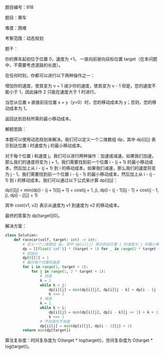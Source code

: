 题目编号：818

题目：赛车

难度：困难

考察范围：动态规划

题干：

你的赛车起初位于位置 0，速度为 +1。 一直向前驶向目标位置 target（在本问题中，不需要考虑道路的长度）。

在任何时刻，你都可以进行以下两种操作之一：

增加你的速度，使其变为 v + 1
减少你的速度，使其变为 v - 1
但是，您的速度不能小于 1，因此操作 2 只能在速度大于 1 时进行。

当您从位置 x 直接前往位置 x + y（y>0）时，您的移动成本为 y；否则，您的移动成本为 1。

返回达到目标所需的最小移动成本。

解题思路：

本题可以使用动态规划来解决。我们可以定义一个二维数组 dp，其中 dp[i][j] 表示到达位置 i 时速度为 j 的最小移动成本。

对于每个位置 i 和速度 j，我们可以进行两种操作：加速或减速。如果我们加速，那么我们的速度将变为 j + 1，我们需要找到前一个位置 i - (j + 1) 的最小移动成本，然后加上从 i - (j + 1) 到 i 的移动成本。如果我们减速，那么我们的速度将变为 j - 1，我们需要找到前一个位置 i - (j - 1) 的最小移动成本，然后加上从 i - (j - 1) 到 i 的移动成本。我们可以通过以下公式来计算 dp[i][j]：

dp[i][j] = min(dp[i - (j + 1)][j + 1] + cost(j + 1, j), dp[i - (j - 1)][j - 1] + cost(j - 1, j), dp[i - j][j] + 1)

其中 cost(v1, v2) 表示从速度为 v1 到速度为 v2 的移动成本。

最终的答案为 dp[target][0]。

解决方案：

```python
class Solution:
    def racecar(self, target: int) -> int:
        # 定义一个二维数组 dp，其中 dp[i][j] 表示到达位置 i 时速度为 j 的最小移动成本
        dp = [[float('inf')] * (target + 1) for _ in range(2 * target + 1)]
        # 初始化
        dp[0][1] = 1
        # 遍历每个位置和速度
        for i in range(1, target + 1):
            for j in range(1, 2 * target + 1):
                # 加速
                k = 1
                while k < j:
                    dp[i][j] = min(dp[i][j], dp[i][j - k] + dp[i - (j - k)][k] + 1)
                    k <<= 1
                # 减速
                k = 1
                while k < i:
                    dp[i][j] = min(dp[i][j], dp[i - k][j << 1] + k + 1)
                    k <<= 1
                # 不加速也不减速
                dp[i][j] = min(dp[i][j], dp[i - 1][j] + 1)
        return min(dp[target])
```

算法复杂度：时间复杂度为 O(target * log(target))，空间复杂度为 O(target * log(target))。